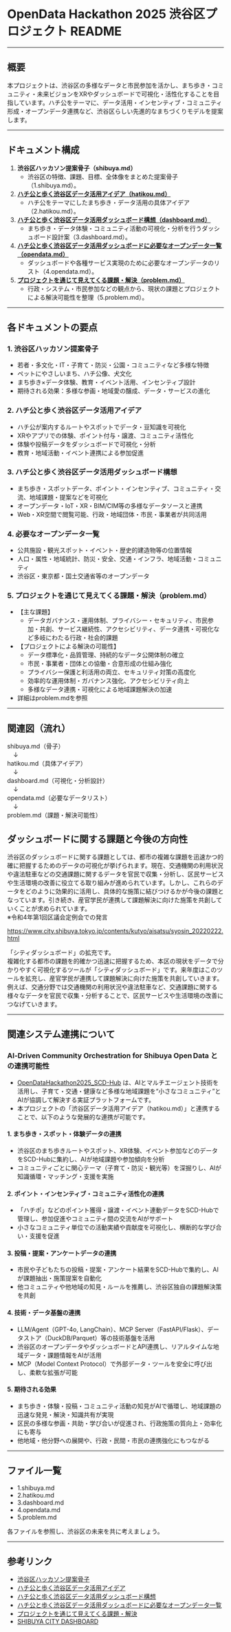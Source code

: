 # OpenData Hackathon 2025 渋谷区プロジェクト README

---

## 概要
本プロジェクトは、渋谷区の多様なデータと市民参加を活かし、まち歩き・コミュニティ・未来ビジョンをXRやダッシュボードで可視化・活性化することを目指しています。ハチ公をテーマに、データ活用・インセンティブ・コミュニティ形成・オープンデータ連携など、渋谷区らしい先進的なまちづくりモデルを提案します。

---

## ドキュメント構成

1. **渋谷区ハッカソン提案骨子（shibuya.md）**
    - 渋谷区の特徴、課題、目標、全体像をまとめた提案骨子（1.shibuya.md）。
2. **[ハチ公と歩く渋谷区データ活用アイデア（hatikou.md）](./hatikou.md)**
    - ハチ公をテーマにしたまち歩き・データ活用の具体アイデア（2.hatikou.md）。
3. **[ハチ公と歩く渋谷区データ活用ダッシュボード構想（dashboard.md）](./dashboard.md)**
    - まち歩き・データ体験・コミュニティ活動の可視化・分析を行うダッシュボード設計案（3.dashboard.md）。
4. **[ハチ公と歩く渋谷区データ活用ダッシュボードに必要なオープンデータ一覧（opendata.md）](./opendata.md)**
    - ダッシュボードや各種サービス実現のために必要なオープンデータのリスト（4.opendata.md）。
5. **[プロジェクトを通じて見えてくる課題・解決（problem.md）](./problem.md)**
    - 行政・システム・市民参加などの観点から、現状の課題とプロジェクトによる解決可能性を整理（5.problem.md）。

---

## 各ドキュメントの要点

### 1. 渋谷区ハッカソン提案骨子
- 若者・多文化・IT・子育て・防災・公園・コミュニティなど多様な特徴
- ペットにやさしいまち、ハチ公像、犬文化
- まち歩き×データ体験、教育・イベント活用、インセンティブ設計
- 期待される効果：多様な参画・地域愛の醸成、データ・サービスの進化

### 2. ハチ公と歩く渋谷区データ活用アイデア
- ハチ公が案内するルートやスポットでデータ・豆知識を可視化
- XRやアプリでの体験、ポイント付与・譲渡、コミュニティ活性化
- 体験や投稿データをダッシュボードで可視化・分析
- 教育・地域活動・イベント連携による参加促進

### 3. ハチ公と歩く渋谷区データ活用ダッシュボード構想
- まち歩き・スポットデータ、ポイント・インセンティブ、コミュニティ・交流、地域課題・提案などを可視化
- オープンデータ・IoT・XR・BIM/CIM等の多様なデータソースと連携
- Web・XR空間で閲覧可能、行政・地域団体・市民・事業者が共同活用

### 4. 必要なオープンデータ一覧
- 公共施設・観光スポット・イベント・歴史的建造物等の位置情報
- 人口・属性・地域統計、防災・安全、交通・インフラ、地域活動・コミュニティ
- 渋谷区・東京都・国土交通省等のオープンデータ

### 5. プロジェクトを通じて見えてくる課題・解決（problem.md）
- 【主な課題】
    - データガバナンス・運用体制、プライバシー・セキュリティ、市民参加・共創、サービス継続性、アクセシビリティ、データ連携・可視化など多岐にわたる行政・社会的課題
- 【プロジェクトによる解決の可能性】
    - データ標準化・品質管理、持続的なデータ公開体制の確立
    - 市民・事業者・団体との協働・合意形成の仕組み強化
    - プライバシー保護と利活用の両立、セキュリティ対策の高度化
    - 効率的な運用体制・ガバナンス強化、アクセシビリティ向上
    - 多様なデータ連携・可視化による地域課題解決の加速
- 詳細はproblem.mdを参照

---

## 関連図（流れ）

shibuya.md（骨子）  
　↓  
hatikou.md（具体アイデア）  
　↓  
dashboard.md（可視化・分析設計）  
　↓  
opendata.md（必要なデータリスト）  
　↓  
problem.md（課題・解決可能性）

## ダッシュボードに関する課題と今後の方向性
 渋谷区のダッシュボードに関する課題としては、都市の複雑な課題を迅速かつ的確に把握するためのデータの可視化が挙げられます。現在、交通機関の利用状況や違法駐車などの交通課題に関するデータを官民で収集・分析し、区民サービスや生活環境の改善に役立てる取り組みが進められています。しかし、これらのデータをどのように効果的に活用し、具体的な施策に結びつけるかが今後の課題となっています。引き続き、産官学民が連携して課題解決に向けた施策を共創していくことが求められています。  
 ※令和4年第1回区議会定例会での発言
 
https://www.city.shibuya.tokyo.jp/contents/kutyo/aisatsu/syosin_20220222.html  

「シティダッシュボード」の拡充です。  
複雑化する都市の課題を的確かつ迅速に把握するため、本区の現状をデータで分かりやすく可視化するツールが「シティダッシュボード」です。来年度はこのツールを拡充し、産官学民が連携して課題解決に向けた施策を共創していきます。  
例えば、交通分野では交通機関の利用状況や違法駐車など、交通課題に関する様々なデータを官民で収集・分析することで、区民サービスや生活環境の改善につなげていきます。  

---

## 関連システム連携について

### AI‑Driven Community Orchestration for Shibuya Open Data との連携可能性
- [OpenDataHackathon2025_SCD-Hub](https://github.com/dx-junkyard/OpenDataHackathon2025_SCD-Hub/) は、AIとマルチエージェント技術を活用し、子育て・交通・健康など多様な地域課題を“小さなコミュニティ”とAIが協調して解決する実証プラットフォームです。
- 本プロジェクトの「渋谷区データ活用アイデア（hatikou.md）」と連携することで、以下のような発展的な連携が可能です。

#### 1. まち歩き・スポット・体験データの連携
- 渋谷区のまち歩きルートやスポット、XR体験、イベント参加などのデータをSCD-Hubに集約し、AIが地域課題や参加傾向を分析
- コミュニティごとに関心テーマ（子育て・防災・観光等）を深掘りし、AIが知識循環・マッチング・支援を実施

#### 2. ポイント・インセンティブ・コミュニティ活性化の連携
- 「ハチポ」などのポイント獲得・譲渡・イベント連動データをSCD-Hubで管理し、参加促進やコミュニティ間の交流をAIがサポート
- 小さなコミュニティ単位での活動実績や貢献度を可視化し、横断的な学び合い・支援を促進

#### 3. 投稿・提案・アンケートデータの連携
- 市民や子どもたちの投稿・提案・アンケート結果をSCD-Hubで集約し、AIが課題抽出・施策提案を自動化
- 他コミュニティや他地域の知見・ルールを推薦し、渋谷区独自の課題解決策を共創

#### 4. 技術・データ基盤の連携
- LLM/Agent（GPT-4o, LangChain）、MCP Server（FastAPI/Flask）、データストア（DuckDB/Parquet）等の技術基盤を活用
- 渋谷区のオープンデータやダッシュボードとAPI連携し、リアルタイムな地域データ・課題情報をAIが活用
- MCP（Model Context Protocol）で外部データ・ツールを安全に呼び出し、柔軟な拡張が可能

#### 5. 期待される効果
- まち歩き・体験・投稿・コミュニティ活動の知見がAIで循環し、地域課題の迅速な発見・解決・知識共有が実現
- 区民の多様な参画・共助・学び合いが促進され、行政施策の質向上・効率化にも寄与
- 他地域・他分野への展開や、行政・民間・市民の連携強化にもつながる

---


## ファイル一覧
- 1.shibuya.md
- 2.hatikou.md
- 3.dashboard.md
- 4.opendata.md
- 5.problem.md

各ファイルを参照し、渋谷区の未来を共に考えましょう。

---

## 参考リンク
- [渋谷区ハッカソン提案骨子](./1.shibuya.md)
- [ハチ公と歩く渋谷区データ活用アイデア](./2.hatikou.md)
- [ハチ公と歩く渋谷区データ活用ダッシュボード構想](./3.dashboard.md)
- [ハチ公と歩く渋谷区データ活用ダッシュボードに必要なオープンデータ一覧](./4.opendata.md)
- [プロジェクトを通じて見えてくる課題・解決](./5.problem.md)
- [SHIBUYA CITY DASHBOARD](https://www.city.shibuya.tokyo.jp/contents/kusei/shibuya-data/)
